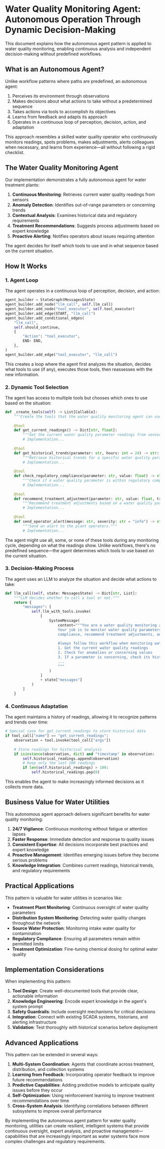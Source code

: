 # Water Quality Monitoring Agent: Autonomous Operation Through Dynamic Decision-Making

This document explains how the autonomous agent pattern is applied to water quality monitoring, enabling continuous analysis and independent decision-making without predefined workflows.

## What is an Autonomous Agent?

Unlike workflow patterns where paths are predefined, an autonomous agent:

1. Perceives its environment through observations
2. Makes decisions about what actions to take without a predetermined sequence
3. Takes actions via tools to accomplish its objectives
4. Learns from feedback and adapts its approach
5. Operates in a continuous loop of perception, decision, action, and adaptation

This approach resembles a skilled water quality operator who continuously monitors readings, spots problems, makes adjustments, alerts colleagues when necessary, and learns from experience—all without following a rigid checklist.

## The Water Quality Monitoring Agent

Our implementation demonstrates a fully autonomous agent for water treatment plants:

1. **Continuous Monitoring**: Retrieves current water quality readings from sensors
2. **Anomaly Detection**: Identifies out-of-range parameters or concerning trends
3. **Contextual Analysis**: Examines historical data and regulatory requirements
4. **Treatment Recommendations**: Suggests process adjustments based on expert knowledge
5. **Proactive Alerting**: Notifies operators about issues requiring attention

The agent decides for itself which tools to use and in what sequence based on the current situation.

## How It Works

### 1. Agent Loop

The agent operates in a continuous loop of perception, decision, and action:

```python
agent_builder = StateGraph(MessagesState)
agent_builder.add_node("llm_call", self.llm_call)
agent_builder.add_node("tool_executor", self.tool_executor)
agent_builder.add_edge(START, "llm_call")
agent_builder.add_conditional_edges(
    "llm_call",
    self.should_continue,
    {
        "Action": "tool_executor",
        END: END,
    },
)
agent_builder.add_edge("tool_executor", "llm_call")
```

This creates a loop where the agent first analyzes the situation, decides what tools to use (if any), executes those tools, then reassesses with the new information.

### 2. Dynamic Tool Selection

The agent has access to multiple tools but chooses which ones to use based on the situation:

```python
def _create_tools(self) -> List[Callable]:
    """Create the tools that the water quality monitoring agent can use."""
    
    @tool
    def get_current_readings() -> Dict[str, float]:
        """Get the current water quality parameter readings from sensors."""
        # Implementation...
    
    @tool
    def get_historical_trends(parameter: str, hours: int = 24) -> str:
        """Retrieve historical trends for a specific water quality parameter."""
        # Implementation...
    
    @tool
    def check_regulatory_compliance(parameter: str, value: float) -> str:
        """Check if a water quality parameter is within regulatory compliance."""
        # Implementation...
    
    @tool
    def recommend_treatment_adjustment(parameter: str, value: float, trend: str) -> str:
        """Recommend treatment adjustments based on a water quality parameter."""
        # Implementation...
    
    @tool
    def send_operator_alert(message: str, severity: str = "info") -> str:
        """Send an alert to the plant operators."""
        # Implementation...
```

The agent might use all, some, or none of these tools during any monitoring cycle, depending on what the readings show. Unlike workflows, there's no predefined sequence—the agent determines which tools to use based on the current situation.

### 3. Decision-Making Process

The agent uses an LLM to analyze the situation and decide what actions to take:

```python
def llm_call(self, state: MessagesState) -> Dict[str, List]:
    """LLM decides whether to call a tool or not."""
    return {
        "messages": [
            self.llm_with_tools.invoke(
                [
                    SystemMessage(
                        content="""You are a water quality monitoring agent at a water treatment plant.
                        Your job is to monitor water quality parameters, detect anomalies, ensure regulatory
                        compliance, recommend treatment adjustments, and alert operators when necessary.
                        
                        Always follow this workflow when monitoring water quality:
                        1. Get the current water quality readings
                        2. Check for anomalies or concerning values
                        3. If a parameter is concerning, check its historical trend
                        ...
                        """
                    )
                ]
                + state["messages"]
            )
        ]
    }
```

### 4. Continuous Adaptation

The agent maintains a history of readings, allowing it to recognize patterns and trends over time:

```python
# Special case for get_current_readings to store historical data
if tool_call["name"] == "get_current_readings":
    observation = tool.invoke(tool_call["args"])
    
    # Store readings for historical analysis
    if isinstance(observation, dict) and "timestamp" in observation:
        self.historical_readings.append(observation)
        # Keep only the last 100 readings
        if len(self.historical_readings) > 100:
            self.historical_readings.pop(0)
```

This enables the agent to make increasingly informed decisions as it collects more data.

## Business Value for Water Utilities

This autonomous agent approach delivers significant benefits for water quality monitoring:

1. **24/7 Vigilance**: Continuous monitoring without fatigue or attention lapses
2. **Faster Response**: Immediate detection and response to quality issues
3. **Consistent Expertise**: All decisions incorporate best practices and expert knowledge
4. **Proactive Management**: Identifies emerging issues before they become serious problems
5. **Knowledge Integration**: Combines current readings, historical trends, and regulatory requirements

## Practical Applications

This pattern is valuable for water utilities in scenarios like:

- **Treatment Plant Monitoring**: Continuous oversight of water quality parameters
- **Distribution System Monitoring**: Detecting water quality changes throughout the network
- **Source Water Protection**: Monitoring intake water quality for contamination
- **Regulatory Compliance**: Ensuring all parameters remain within permitted limits
- **Treatment Optimization**: Fine-tuning chemical dosing for optimal water quality

## Implementation Considerations

When implementing this pattern:

1. **Tool Design**: Create well-documented tools that provide clear, actionable information
2. **Knowledge Engineering**: Encode expert knowledge in the agent's system prompt
3. **Safety Guardrails**: Include oversight mechanisms for critical decisions
4. **Integration**: Connect with existing SCADA systems, historians, and alerting infrastructure
5. **Validation**: Test thoroughly with historical scenarios before deployment

## Advanced Applications

This pattern can be extended in several ways:

1. **Multi-System Coordination**: Agents that coordinate across treatment, distribution, and collection systems
2. **Learning from Feedback**: Incorporating operator feedback to improve future recommendations
3. **Predictive Capabilities**: Adding predictive models to anticipate quality issues before they occur
4. **Self-Optimization**: Using reinforcement learning to improve treatment recommendations over time
5. **Cross-System Analysis**: Identifying correlations between different subsystems to improve overall performance

By implementing the autonomous agent pattern for water quality monitoring, utilities can create resilient, intelligent systems that provide continuous oversight, expert analysis, and proactive management—capabilities that are increasingly important as water systems face more complex challenges and regulatory requirements.
